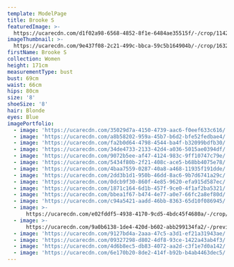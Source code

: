 ```yaml
---
template: ModelPage
title: Brooke S
featuredImage: >-
  https://ucarecdn.com/d1f02a98-6568-4852-8f1e-6484ae35515f/-/crop/1142x502/0,294/-/preview/
imageThumbnail: >-
  https://ucarecdn.com/9e437f08-2c21-499c-bbca-59c5b164904b/-/crop/1632x1831/0,0/-/preview/
firstName: Brooke S
collection: Women
height: 171cm
measurementType: bust
bust: 69cm
waist: 66cm
hips: 80cm
size: '8'
shoeSize: '8'
hair: Blonde
eyes: Blue
imagePortfolio:
  - image: 'https://ucarecdn.com/35029d7a-4150-4739-aac6-f0eef633c616/'
  - image: 'https://ucarecdn.com/a8b58202-959a-45b7-b6d2-bfe52fedbae4/'
  - image: 'https://ucarecdn.com/fa2b0d64-4798-4544-ba4f-b32099bdfb30/'
  - image: 'https://ucarecdn.com/34de4733-2133-42d4-a036-5015ae0394df/'
  - image: 'https://ucarecdn.com/9072b5ee-af47-4124-983c-9ff10747c79e/'
  - image: 'https://ucarecdn.com/5434f80b-2f21-408c-ace5-b68bb4075e78/'
  - image: 'https://ucarecdn.com/4baa7559-0287-40a8-a468-11935f191dde/'
  - image: 'https://ucarecdn.com/2dd3b1d1-950b-46dd-8ac6-9b7d6741a29c/'
  - image: 'https://ucarecdn.com/0dcb9f30-860f-4e85-9620-efa915d587ec/'
  - image: 'https://ucarecdn.com/1871c164-6d1b-457f-9ce0-4f1af2ba5321/'
  - image: 'https://ucarecdn.com/bbea1f67-b474-4e77-a0e7-66fc2a8ef80d/'
  - image: 'https://ucarecdn.com/c94a5421-aadd-46bb-8363-65d10f086945/'
  - image: >-
      https://ucarecdn.com/e02fddf5-4938-4170-9cd5-4bdc45f4680a/-/crop/1632x1474/0,0/-/preview/
  - image: >-
      https://ucarecdn.com/9a0b6138-1de4-420d-b602-abb299134fa2/-/preview/-/rotate/270/
  - image: 'https://ucarecdn.com/9127bd4a-2aaa-47c5-a3d1-ef21a31943ae/'
  - image: 'https://ucarecdn.com/09327298-d802-4df8-93ce-1422a43ab4f3/'
  - image: 'https://ucarecdn.com/4d6b8ec5-db83-4072-aa2d-c3f1e7d0a142/'
  - image: 'https://ucarecdn.com/6e170b20-8de2-414f-b92b-b4ab4463dec5/'
---
```


